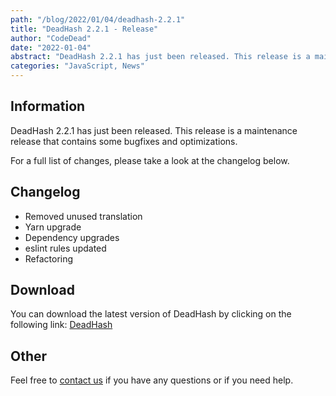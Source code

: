 ```yaml
---
path: "/blog/2022/01/04/deadhash-2.2.1"
title: "DeadHash 2.2.1 - Release"
author: "CodeDead"
date: "2022-01-04"
abstract: "DeadHash 2.2.1 has just been released. This release is a maintenance release that contains some bugfixes and optimizations..."
categories: "JavaScript, News"
---
```

## Information

DeadHash 2.2.1 has just been released. This release is a maintenance release that contains some bugfixes and optimizations.

For a full list of changes, please take a look at the changelog below.

## Changelog

* Removed unused translation
* Yarn upgrade
* Dependency upgrades
* eslint rules updated
* Refactoring

## Download

You can download the latest version of DeadHash by clicking on the following link:
[DeadHash](https://codedead.com/software/deadhash)

## Other

Feel free to [contact us](/contact) if you have any questions or if you need help.
